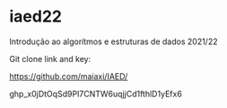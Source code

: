 # iaed22
Introdução ao algorítmos e estruturas de dados 2021/22

Git clone link and key:

https://github.com/maiaxi/IAED/

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

